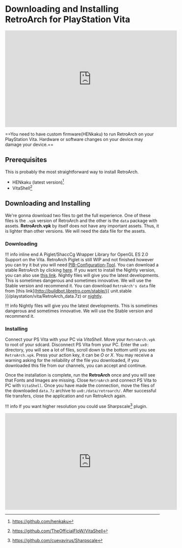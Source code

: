 # Downloading and Installing RetroArch for PlayStation Vita

<iframe width="560" height="315" src="https://www.youtube-nocookie.com/embed/QKTpZgfc-d8" frameborder="0" allow="accelerometer; autoplay; clipboard-write; encrypted-media; gyroscope; picture-in-picture" allowfullscreen></iframe>

==You need to have custom firmware(HENkaku) to run RetroArch on your PlayStation Vita. Hardware or software changes on your device may damage your device.== 

## Prerequisites

This is probably the most straightforward way to install RetroArch.

- HENkaku (latest version)[^1]
- VitaShell[^2]

## Downloading and Installing

We're gonna download two files to get the full experience. One of these files is the `.vpk` version of RetroArch and the other is the `data` package with assets. **RetroArch.vpk** by itself does not have any important assets. Thus, it is lighter than other versions. We will need the data file for the assets.

### Downloading

!!! info inline end
    A Piglet/ShaccCg Wrapper Library for OpenGL ES 2.0 Support on the Vita. RetroArch Piglet is still WIP and not finished however you can try it but you will need [PIB-Configuration-Tool](https://github.com/SonicMastr/PIB-Configuration-Tool).
You can download a stable RetroArch by clicking [here](http://buildbot.libretro.com/stable/1.9.2/playstation/vita/RetroArch.vpk). If you want to install the Nightly version, you can also use [this link](http://buildbot.libretro.com/nightly/playstation/vita/RetroArch.vpk). Nightly files will give you the latest developments. This is sometimes dangerous and sometimes innovative. We will use the Stable version and recommend it. You can download `RetroArch's data` file from [this link](http://buildbot.libretro.com/stable/{{ unit.stable }}/playstation/vita/RetroArch_data.7z) or [nightly](http://buildbot.libretro.com/nightly/playstation/vita/RetroArch_data.7z).

!!! info
	Nightly files will give you the latest developments. This is sometimes dangerous and sometimes innovative. We will use the Stable version and recommend it.

### Installing

Connect your PS Vita with your PC via _VitaShell_. Move your `RetroArch.vpk` to root of your sdcard. Disconnect PS Vita from your PC. Enter the `ux0:` directory, you will see a lot of files, scroll down to the bottom until you see `RetroArch.vpk`. Press your action key, it can be _O_ or _X_. You may receive a warning asking for the reliability of the file you downloaded, if you downloaded this file from our channels, you can accept and continue.

Once the installation is complete, run the **RetroArch** once and you will see that Fonts and Images are missing. Close `RetroArch` and connect PS Vita to PC with `VitaShell`. Once you have made the connection, move the files of the downloaded `data.7z` archive to `ux0:/data/retroarch/`. After successful file transfers, close the application and run RetroArch again.

!!! info
	If you want higher resolution you could use Sharpscale[^3] plugin.
	
<iframe width="560" height="315" src="https://www.youtube-nocookie.com/embed/QKTpZgfc-d8" title="YouTube video player" frameborder="0" allow="accelerometer; autoplay; clipboard-write; encrypted-media; gyroscope; picture-in-picture" allowfullscreen></iframe>

[^1]: https://github.com/henkaku
[^2]: https://github.com/TheOfficialFloW/VitaShell
[^3]: https://github.com/cuevavirus/Sharpscale
